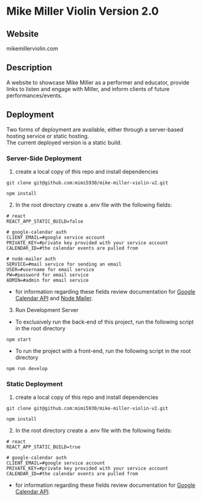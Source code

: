 # Mike Miller Violin Version 2.0

## Website

mikemillerviolin.com

## Description

A website to showcase Mike Miller as a performer and educator, provide links to listen and engage with Miller, and inform clients of future performances/events.

## Deployment

Two forms of deployment are available, either through a server-based hosting service or static hosting.  
The current deployed version is a static build.

### Server-Side Deployment

1. create a local copy of this repo and install dependencies

```console
git clone git@github.com:mimi5930/mike-miller-violin-v2.git
```

```console
npm install
```

2. In the root directory create a .env file with the following fields:

```
# react
REACT_APP_STATIC_BUILD=false

# google-calendar auth
CLIENT_EMAIL=#google service account
PRIVATE_KEY=#private key provided with your service account
CALENDAR_ID=#the calendar events are pulled from

# node-mailer auth
SERVICE=#mail service for sending an email
USER=#username for email service
PW=#password for email service
ADMIN=#admin for email service
```

- for information regarding these fields review documentation for [Google Calendar API](https://developers.google.com/calendar/api/guides/overview) and [Node Mailer](https://nodemailer.com/).

3. Run Development Server

- To exclusively run the back-end of this project, run the following script in the root directory

```console
npm start
```

- To run the project with a front-end, run the following script in the root directory

```console
npm run develop
```

### Static Deployment

1. create a local copy of this repo and install dependencies

```console
git clone git@github.com:mimi5930/mike-miller-violin-v2.git
```

```console
npm install
```

2. In the root directory create a .env file with the following fields:

```
# react
REACT_APP_STATIC_BUILD=true

# google-calendar auth
CLIENT_EMAIL=#google service account
PRIVATE_KEY=#private key provided with your service account
CALENDAR_ID=#the calendar events are pulled from

```

- for information regarding these fields review documentation for [Google Calendar API](https://developers.google.com/calendar/api/guides/overview).
